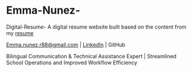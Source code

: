 # Emma-Nunez-
Digital-Resume-
A digital resume website built based on the content from my [resume](resume.pdf)

Emma.nunez.r88@gmail.com | [LinkedIn](www.linkedin.com/in/emmanunez-techforequity
) | GitHub

Bilingual Communication & Technical Assistance Expert | Streamlined School Operations and Improved Workflow Efficiency


<!DOCTYPE html>
<html lang="en">
<head>
  <meta charset="UTF-8" />
  <meta name="viewport" content="width=device-width, initial-scale=1.0" />
  <link rel="stylesheet" href="styles.css" />
</head>
<body>
  <main class="resume-container">
    <header class="resume-header">
      <div class="name-card">
      </div>

